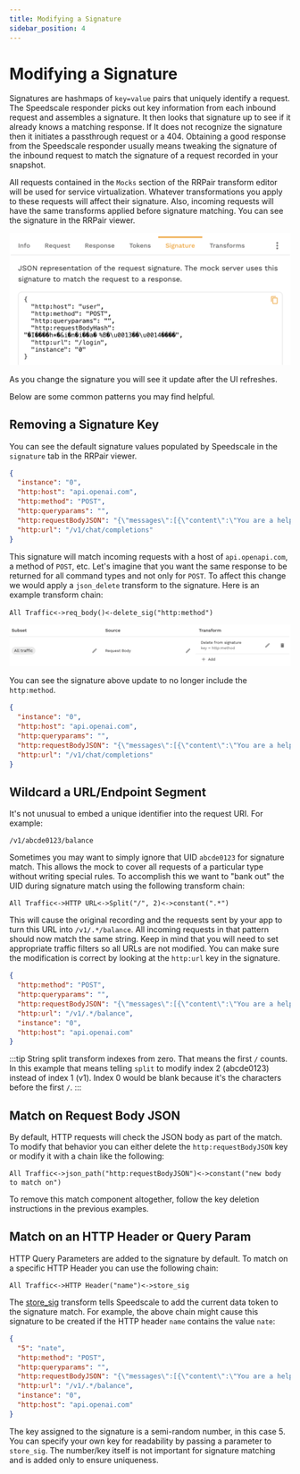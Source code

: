 ```yaml
---
title: Modifying a Signature
sidebar_position: 4
---
```


# Modifying a Signature

Signatures are hashmaps of `key=value` pairs that uniquely identify a request. The Speedscale 
responder picks out key information from each inbound request and assembles a signature. It then 
looks that signature up to see if it already knows a matching response. If It does not recognize the 
signature then it initiates a passthrough request or a 404. Obtaining a good response from the
Speedscale responder usually means tweaking the signature of the inbound request to match
the signature of a request recorded in your snapshot.

All requests contained in the `Mocks` section of the RRPair transform editor will be used for service 
virtualization. Whatever transformations you apply to these requests will affect their signature. 
Also, incoming requests will have the same transforms applied before signature matching. You can see 
the signature in the RRPair viewer.

![signature](./modifying/signature-example.png)

As you change the signature you will see it update after the UI refreshes.

Below are some common patterns you may find helpful.

## Removing a Signature Key

You can see the default signature values populated by Speedscale in the `signature` tab in the 
RRPair viewer.
```json
{
  "instance": "0",
  "http:host": "api.openai.com",
  "http:method": "POST",
  "http:queryparams": "",
  "http:requestBodyJSON": "{\"messages\":[{\"content\":\"You are a helpful assistant.\",\"role\":\"system\"},{\"content\":\"What is a random interesting fact about technology?\",\"role\":\"user\"}],\"model\":\"gpt-3.5-turbo\"}",
  "http:url": "/v1/chat/completions"
}
```
This signature will match incoming requests with a host of `api.openapi.com`, a method of `POST`, etc. 
Let's imagine that you want the same response to be returned for all command types 
and not only for `POST`. To affect this change we would apply a `json_delete` transform
to the signature. Here is an example transform chain:

`All Traffic<->req_body()<-delete_sig("http:method")`

![delete_ex](./modifying/delete-ex.png)

You can see the signature above update to no longer include the `http:method`.

```json
{
  "instance": "0",
  "http:host": "api.openai.com",
  "http:queryparams": "",
  "http:requestBodyJSON": "{\"messages\":[{\"content\":\"You are a helpful assistant.\",\"role\":\"system\"},{\"content\":\"What is a random interesting fact about technology?\",\"role\":\"user\"}],\"model\":\"gpt-3.5-turbo\"}",
  "http:url": "/v1/chat/completions"
}
```

## Wildcard a URL/Endpoint Segment

It's not unusual to embed a unique identifier into the request URI. For example:

```
/v1/abcde0123/balance
```

Sometimes you may want to simply ignore that UID `abcde0123` for signature match. This allows the 
mock to cover all requests of a particular type without writing special rules. To accomplish this 
we want to "bank out" the UID during signature match using the following transform chain:

```
All Traffic<->HTTP URL<->Split("/", 2)<->constant(".*")
```

This will cause the original recording and the requests sent by your app to turn this URL into 
`/v1/.*/balance`. All incoming requests in that pattern should now match the same string. Keep 
in mind that you will need to set appropriate traffic filters so all URLs are not modified. You can 
make sure the modification is correct by looking at the `http:url` key in the signature.

```json
{
  "http:method": "POST",
  "http:queryparams": "",
  "http:requestBodyJSON": "{\"messages\":[{\"content\":\"You are a helpful assistant.\",\"role\":\"system\"},{\"content\":\"What is a random interesting fact about technology?\",\"role\":\"user\"}],\"model\":\"gpt-3.5-turbo\"}",
  "http:url": "/v1/.*/balance",
  "instance": "0",
  "http:host": "api.openai.com"
}
```

:::tip
String split transform indexes from zero. That means the first `/` counts. In this example 
that means telling `split` to modify index 2 (abcde0123) instead of index 1 (v1). Index
0 would be blank because it's the characters before the first `/`.
:::

## Match on Request Body JSON

By default, HTTP requests will check the JSON body as part of the match. To modify that behavior
you can either delete the `http:requestBodyJSON` key or modify it with a chain like the following:

```
All Traffic<->json_path("http:requestBodyJSON")<->constant("new body to match on")
```

To remove this match component altogether, follow the key deletion instructions in the previous examples.

## Match on an HTTP Header or Query Param

HTTP Query Parameters are added to the signature by default. To match on a specific HTTP Header you 
can use the following chain:

```
All Traffic<->HTTP Header("name")<->store_sig
```

The [store_sig](../reference/transform-traffic/transforms/store_sig.md) transform tells Speedscale to 
add the current data token to the signature match. For example, the above chain might cause this 
signature to be created if the HTTP header `name` contains the value `nate`:

```json
{
  "5": "nate",
  "http:method": "POST",
  "http:queryparams": "",
  "http:requestBodyJSON": "{\"messages\":[{\"content\":\"You are a helpful assistant.\",\"role\":\"system\"},{\"content\":\"What is a random interesting fact about technology?\",\"role\":\"user\"}],\"model\":\"gpt-3.5-turbo\"}",
  "http:url": "/v1/.*/balance",
  "instance": "0",
  "http:host": "api.openai.com"
}
```

The key assigned to the signature is a semi-random number, in this case 5. You can specify your own key for readability by
passing a parameter to `store_sig`. The number/key itself is not important for signature matching 
and is added only to ensure uniqueness.